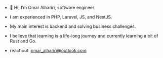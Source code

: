 - 👋 Hi, I’m Omar Alhariri, software engineer
- I am experienced in PHP, Laravel, JS, and NestJS.
- My main interest is backend and solving business challenges.
- I believe that learning is a life-long journey and currently learning a bit of Rust and Go.

- reachout: omar_alhariri@outlook.com
<!---
omaralhariri/omaralhariri is a ✨ special ✨ repository because its `README.md` (this file) appears on your GitHub profile.
You can click the Preview link to take a look at your changes.
--->
